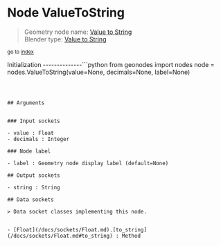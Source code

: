 
# Node ValueToString

> Geometry node name: [Value to String](https://docs.blender.org/manual/en/latest/modeling/geometry_nodes/text/value_to_string.html)<br>
  Blender type: [Value to String](https://docs.blender.org/api/current/bpy.types.FunctionNodeValueToString.html)
  
<sub>go to [index](/docs/index.md)</sub>

Initialization
--------------```python
from geonodes import nodes
node = nodes.ValueToString(value=None, decimals=None, label=None)
```



## Arguments


### Input sockets

- value : Float
- decimals : Integer

### Node label

- label : Geometry node display label (default=None)

## Output sockets

- string : String

## Data sockets

> Data socket classes implementing this node.
  
  
- [Float](/docs/sockets/Float.md).[to_string](/docs/sockets/Float.md#to_string) : Method
  
